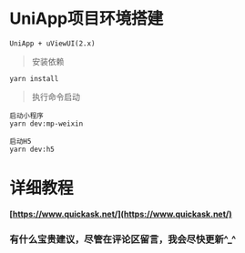 # UniApp项目环境搭建

```
UniApp + uViewUI(2.x)
```

>	安装依赖

```
yarn install
```

>	执行命令启动

```
启动小程序
yarn dev:mp-weixin

启动H5
yarn dev:h5
```

# 详细教程

**[https://www.quickask.net/](https://www.quickask.net/)**

### 有什么宝贵建议，尽管在评论区留言，我会尽快更新^_^